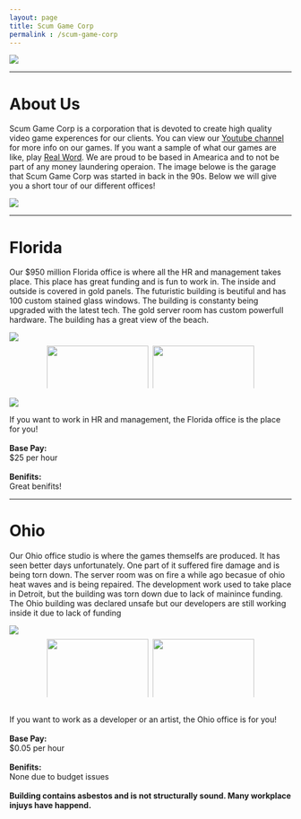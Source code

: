 ```yaml
---
layout: page
title: Scum Game Corp
permalink : /scum-game-corp
---
```


 <img src="https://raw.githubusercontent.com/RayTheNoob/website/main/pages/scum-game-corp/images/scg.png"> 
 <hr/>   
 <h1>About Us</h1>        
 <p>Scum Game Corp is a corporation that is devoted to create high quality video game experences for our clients. You can view our <a href="https://raythenoob.github.io/website/pages/scum-game-corp/youtube.html">Youtube channel</a> for more info on our games. If you want a sample of what our games are like, play <a href="https://raythenoob.github.io/website/real-word">Real Word</a>. We are proud to be based in Amearica and to not be part of any money laundering operaion. The image belowe is the garage that Scum Game Corp was started in back in the 90s. Below we will give you a short tour of our different offices!</p>
<img src="https://raw.githubusercontent.com/RayTheNoob/website/main/pages/scum-game-corp/images/home.png">
<hr />
<h1>Florida</h1>
 <p>Our $950 million Florida office is where all the HR and management takes place. This place has great funding and is fun to work in. The inside and outside is covered in gold panels. The futuristic building is beutiful and has 100 custom stained glass windows. The building is constanty being upgraded with the latest tech. The gold server room has custom powerfull hardware. The building has a great view of the beach.</p>
<img src="https://raw.githubusercontent.com/RayTheNoob/website/main/pages/scum-game-corp/images/hroutside.png">

<div class="row">
    <div class="column">
        <img src="https://raw.githubusercontent.com/RayTheNoob/website/main/pages/scum-game-corp/images/hrloby.png">
        <img src="https://raw.githubusercontent.com/RayTheNoob/website/main/pages/scum-game-corp/images/goldhall.png">
	<img src="https://raw.githubusercontent.com/RayTheNoob/website/main/pages/scum-game-corp/images/hrlargehall.png">
    </div>
    <div class="column">
        <img src="https://raw.githubusercontent.com/RayTheNoob/website/main/pages/scum-game-corp/images/hrhall.png">
        <img src="https://raw.githubusercontent.com/RayTheNoob/website/main/pages/scum-game-corp/images/goldroom.png">
	<img src="https://raw.githubusercontent.com/RayTheNoob/website/main/pages/scum-game-corp/images/hrhall2.png">
    </div>
</div>
<br/>
<img src="https://raw.githubusercontent.com/RayTheNoob/website/main/pages/scum-game-corp/images/servers.png">
<br/>
<p>If you want to work in HR and management, the Florida office is the place for you!<br/><br/><strong>Base Pay:</strong><br/>$25 per hour<br/><br/><strong>Benifits:</strong><br/>Great benifits!<br/></p>
<hr />
<h1>Ohio</h1>
<p>Our Ohio office studio is where the games themselfs are produced. It has seen better days unfortunately. One part of it suffered fire damage and is being torn down. The server room was on fire a while ago becasue of ohio heat waves and is being repaired. The development work used to take place in Detroit, but the building was torn down due to lack of mainince funding. The Ohio building was declared unsafe but our developers are still working inside it due to lack of funding</p>
<img src="https://raw.githubusercontent.com/RayTheNoob/website/main/pages/scum-game-corp/images/ohiooutside2.png">
	
<div class="row">
    <div class="column">
	<img src="https://raw.githubusercontent.com/RayTheNoob/website/main/pages/scum-game-corp/images/ohio1.png">
	<img src="https://raw.githubusercontent.com/RayTheNoob/website/main/pages/scum-game-corp/images/ohio2.png">
	<img src="https://raw.githubusercontent.com/RayTheNoob/website/main/pages/scum-game-corp/images/ohioservers.png">
	<img src="https://raw.githubusercontent.com/RayTheNoob/website/main/pages/scum-game-corp/images/ohiotorn3.png">
    </div>
    <div class="column">
	<img src="https://raw.githubusercontent.com/RayTheNoob/website/main/pages/scum-game-corp/images/ohio3.png">
	<img src="https://raw.githubusercontent.com/RayTheNoob/website/main/pages/scum-game-corp/images/ohiofire.png">
	<img src="https://raw.githubusercontent.com/RayTheNoob/website/main/pages/scum-game-corp/images/ohiotorn.png">
	<img src="https://raw.githubusercontent.com/RayTheNoob/website/main/pages/scum-game-corp/images/ohiooutside.png">
    </div>
</div>
<br/>
<p>If you want to work as a developer or an artist, the Ohio office is for you!<br/><br/><strong>Base Pay:</strong><br/>$0.05 per hour<br/><br/><strong>Benifits:</strong><br/>None due to budget issues<br/><br/><strong>Building contains asbestos and is not structurally sound. Many workplace injuys have happend.</strong></p>

<style>
    .row {
				display: flex;
  		flex-wrap: wrap;
    padding: 0 4px;
    margin-left: auto;
    margin-right: auto;
	   width: 75%;
    }
    
	   .column {
    flex: 25%;
    max-width: 75%;
    padding: 0 4px;
    }

        .column img {
          margin-top: 8px;
          vertical-align: middle;
          width: 100%;
        }

        /* Responsive layout - makes a two column-layout instead of four columns */
        @media screen and (max-width: 800px) {
          .column {
            flex: 50%;
            max-width: 50%;
          }
        }

        /* Responsive layout - makes the two columns stack on top of each other instead of next to each other */
        @media screen and (max-width: 600px) {
          .column {
            flex: 100%;
            max-width: 100%;
          }
        }
    </style>
